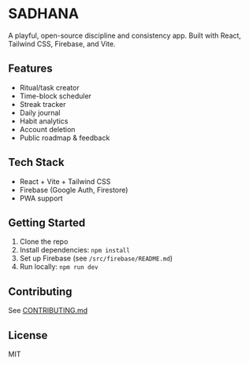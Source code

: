 # SADHANA

A playful, open-source discipline and consistency app. Built with React, Tailwind CSS, Firebase, and Vite.

## Features
- Ritual/task creator
- Time-block scheduler
- Streak tracker
- Daily journal
- Habit analytics
- Account deletion
- Public roadmap & feedback

## Tech Stack
- React + Vite + Tailwind CSS
- Firebase (Google Auth, Firestore)
- PWA support

## Getting Started
1. Clone the repo
2. Install dependencies: `npm install`
3. Set up Firebase (see `/src/firebase/README.md`)
4. Run locally: `npm run dev`

## Contributing
See [CONTRIBUTING.md](CONTRIBUTING.md)

## License
MIT
